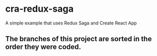 # cra-redux-saga
A simple example that uses Redux Saga and Create React App
## The branches of this project are sorted in the order they were coded.
